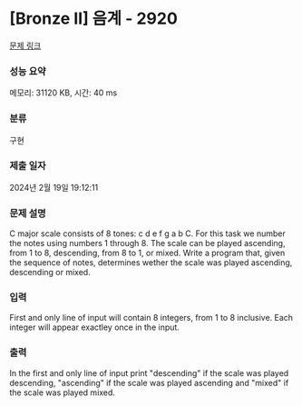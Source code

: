 # [Bronze II] 음계 - 2920 

[문제 링크](https://www.acmicpc.net/problem/2920) 

### 성능 요약

메모리: 31120 KB, 시간: 40 ms

### 분류

구현

### 제출 일자

2024년 2월 19일 19:12:11

### 문제 설명

<p>C major scale consists of 8 tones: c d e f g a b C. For this task we number the notes using numbers 1 through 8. The scale can be played ascending, from 1 to 8, descending, from 8 to 1, or mixed. Write a program that, given the sequence of notes, determines wether the scale was played ascending, descending or mixed.</p>

### 입력 

 <p>First and only line of input will contain 8 integers, from 1 to 8 inclusive. Each integer will appear exactley once in the input.</p>

### 출력 

 <p>In the first and only line of input print "descending" if the scale was played descending, "ascending" if the scale was played ascending and "mixed" if the scale was played mixed.</p>

